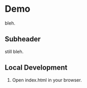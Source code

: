 # Demo 

bleh.

## Subheader

still bleh.

## Local Development

1. Open index.html in your browser.